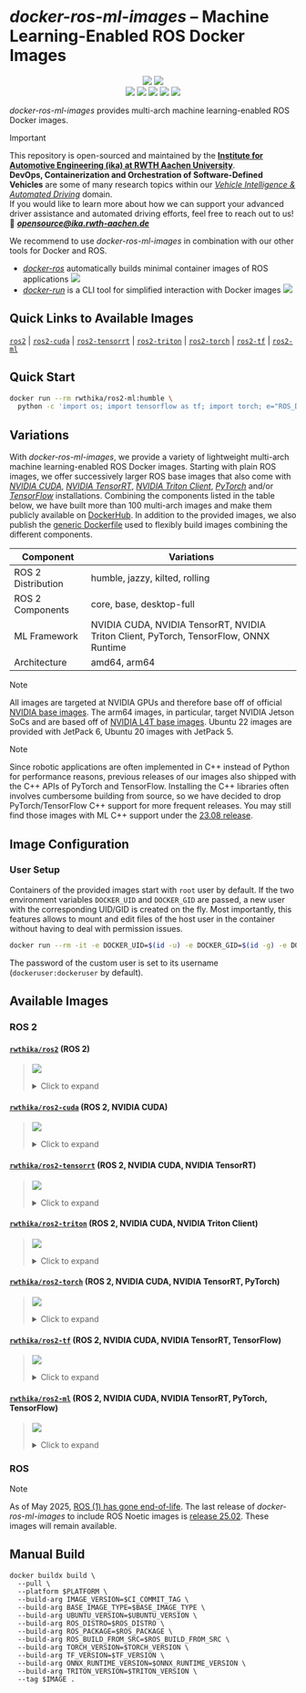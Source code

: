 # *docker-ros-ml-images* – Machine Learning-Enabled ROS Docker Images

<p align="center">
  <img src="https://img.shields.io/github/v/release/ika-rwth-aachen/docker-ros-ml-images"/>
  <img src="https://img.shields.io/github/license/ika-rwth-aachen/docker-ros-ml-images"/>
  <br>
  <img src="https://img.shields.io/badge/ROS 2-humble|jazzy|kilted|rolling-293754"/>
  <img src="https://img.shields.io/badge/NVIDIA Triton-2.52.0-7abb08"/>
  <img src="https://img.shields.io/badge/PyTorch-2.8.0-ef5233"/>
  <img src="https://img.shields.io/badge/TensorFlow-2.18.0-ff8500"/>
  <img src="https://img.shields.io/badge/ONNX RT-1.20.1-7582ff.svg"/>
</p>

*docker-ros-ml-images* provides multi-arch machine learning-enabled ROS Docker images.

> [!IMPORTANT]  
> This repository is open-sourced and maintained by the [**Institute for Automotive Engineering (ika) at RWTH Aachen University**](https://www.ika.rwth-aachen.de/).  
> **DevOps, Containerization and Orchestration of Software-Defined Vehicles** are some of many research topics within our [*Vehicle Intelligence & Automated Driving*](https://www.ika.rwth-aachen.de/en/competences/fields-of-research/vehicle-intelligence-automated-driving.html) domain.  
> If you would like to learn more about how we can support your advanced driver assistance and automated driving efforts, feel free to reach out to us!  
> :email: ***opensource@ika.rwth-aachen.de***

We recommend to use *docker-ros-ml-images* in combination with our other tools for Docker and ROS.
- [*docker-ros*](https://github.com/ika-rwth-aachen/docker-ros) automatically builds minimal container images of ROS applications <a href="https://github.com/ika-rwth-aachen/docker-ros"><img src="https://img.shields.io/github/stars/ika-rwth-aachen/docker-ros?style=social"/></a>
- [*docker-run*](https://github.com/ika-rwth-aachen/docker-run) is a CLI tool for simplified interaction with Docker images <a href="https://github.com/ika-rwth-aachen/docker-run"><img src="https://img.shields.io/github/stars/ika-rwth-aachen/docker-run?style=social"/></a>


## Quick Links to Available Images

[`ros2`](#rwthikaros2-ros-2) | [`ros2-cuda`](#rwthikaros2-cuda-ros-2-nvidia-cuda) | [`ros2-tensorrt`](#rwthikaros2-tensorrt-ros-2-nvidia-cuda-nvidia-tensorrt) | [`ros2-triton`](#rwthikaros2-triton-ros-2-nvidia-cuda-nvidia-triton-client) | [`ros2-torch`](#rwthikaros2-torch-ros-2-nvidia-cuda-nvidia-tensorrt-pytorch) | [`ros2-tf`](#rwthikaros2-tf-ros-2-nvidia-cuda-nvidia-tensorrt-tensorflow) | [`ros2-ml`](#rwthikaros2-ml-ros-2-nvidia-cuda-nvidia-tensorrt-pytorch-tensorflow)  


## Quick Start

```bash
docker run --rm rwthika/ros2-ml:humble \
  python -c 'import os; import tensorflow as tf; import torch; e="ROS_DISTRO"; print(f"Hello from ROS {os.environ[e]}, PyTorch {torch.__version__}, and TensorFlow {tf.__version__}!")'
```


## Variations

With *docker-ros-ml-images*, we provide a variety of lightweight multi-arch machine learning-enabled ROS Docker images. Starting with plain ROS images, we offer successively larger ROS base images that also come with [*NVIDIA CUDA*](https://developer.nvidia.com/cuda-toolkit), [*NVIDIA TensorRT*](https://developer.nvidia.com/tensorrt), [*NVIDIA Triton Client*](https://developer.nvidia.com/triton-inference-server), [*PyTorch*](https://pytorch.org/) and/or [*TensorFlow*](https://www.tensorflow.org/) installations. Combining the components listed in the table below, we have built more than 100 multi-arch images and make them publicly available on [DockerHub](https://hub.docker.com/u/rwthika). In addition to the provided images, we also publish the [generic Dockerfile](./Dockerfile) used to flexibly build images combining the different components.

| Component          | Variations                                                                            |
| ------------------ | ------------------------------------------------------------------------------------- |
| ROS 2 Distribution | humble, jazzy, kilted, rolling                                                        |
| ROS 2 Components   | core, base, desktop-full                                                              |
| ML Framework       | NVIDIA CUDA, NVIDIA TensorRT, NVIDIA Triton Client, PyTorch, TensorFlow, ONNX Runtime |
| Architecture       | amd64, arm64                                                                          |

> [!NOTE]
> All images are targeted at NVIDIA GPUs and therefore base off of official [NVIDIA base images](https://catalog.ngc.nvidia.com/containers). The arm64 images, in particular, target NVIDIA Jetson SoCs and are based off of [NVIDIA L4T base images](https://catalog.ngc.nvidia.com/orgs/nvidia/containers/l4t-base). Ubuntu 22 images are provided with JetPack 6, Ubuntu 20 images with JetPack 5.

> [!NOTE]
> Since robotic applications are often implemented in C++ instead of Python for performance reasons, previous releases of our images also shipped with the C++ APIs of PyTorch and TensorFlow. Installing the C++ libraries often involves cumbersome building from source, so we have decided to drop PyTorch/TensorFlow C++ support for more frequent releases. You may still find those images with ML C++ support under the [23.08 release](https://hub.docker.com/r/rwthika/ros2-ml/tags?page=&page_size=&ordering=&name=-v23.08).


## Image Configuration

### User Setup

Containers of the provided images start with `root` user by default. If the two environment variables `DOCKER_UID` and `DOCKER_GID` are passed, a new user with the corresponding UID/GID is created on the fly. Most importantly, this features allows to mount and edit files of the host user in the container without having to deal with permission issues.

```bash
docker run --rm -it -e DOCKER_UID=$(id -u) -e DOCKER_GID=$(id -g) -e DOCKER_USER=$(id -un) rwthika/ros2:latest
```

The password of the custom user is set to its username (`dockeruser:dockeruser` by default).


## Available Images

### ROS 2

#### [`rwthika/ros2`](https://hub.docker.com/r/rwthika/ros2) (ROS 2)

<blockquote>

<a href="https://hub.docker.com/r/rwthika/ros2"><img src="https://img.shields.io/docker/pulls/rwthika/ros2"/></a>

<details><summary>Click to expand</summary>

| Tag                                 |      Arch      | Ubuntu  | Jetson Linux | Python  |   ROS   | ROS Package  | CMake  | CUDA  | cuDNN | TensorRT | Triton | PyTorch | TensorFlow | ONNX RT |
| :---------------------------------- | :------------: | :-----: | :----------: | :-----: | :-----: | :----------: | :----: | :---: | :---: | :------: | :----: | :-----: | :--------: | :-----: |
| `humble-ros-core`                   | amd64<br>arm64 | 22.04.5 |      -       | 3.10.12 | humble  |   ros-core   | 3.22.1 |   -   |   -   |    -     |   -    |    -    |     -      |    -    |
| `humble`, `humble-ros-base`         | amd64<br>arm64 | 22.04.5 |      -       | 3.10.12 | humble  |   ros-base   | 3.22.1 |   -   |   -   |    -     |   -    |    -    |     -      |    -    |
| `humble-desktop-full`               | amd64<br>arm64 | 22.04.5 |      -       | 3.10.12 | humble  | desktop-full | 3.22.1 |   -   |   -   |    -     |   -    |    -    |     -      |    -    |
| `jazzy-ros-core`                    | amd64<br>arm64 | 24.04.2 |      -       | 3.12.3  |  jazzy  |   ros-core   | 3.28.3 |   -   |   -   |    -     |   -    |    -    |     -      |    -    |
| `latest`, `jazzy`, `jazzy-ros-base` | amd64<br>arm64 | 24.04.2 |      -       | 3.12.3  |  jazzy  |   ros-base   | 3.28.3 |   -   |   -   |    -     |   -    |    -    |     -      |    -    |
| `jazzy-desktop-full`                | amd64<br>arm64 | 24.04.2 |      -       | 3.12.3  |  jazzy  | desktop-full | 3.28.3 |   -   |   -   |    -     |   -    |    -    |     -      |    -    |
| `kilted-ros-core`                   | amd64<br>arm64 | 24.04.2 |      -       | 3.12.3  | kilted  |   ros-core   | 3.28.3 |   -   |   -   |    -     |   -    |    -    |     -      |    -    |
| `kilted`, `kilted-ros-base`         | amd64<br>arm64 | 24.04.2 |      -       | 3.12.3  | kilted  |   ros-base   | 3.28.3 |   -   |   -   |    -     |   -    |    -    |     -      |    -    |
| `kilted-desktop-full`               | amd64<br>arm64 | 24.04.2 |      -       | 3.12.3  | kilted  | desktop-full | 3.28.3 |   -   |   -   |    -     |   -    |    -    |     -      |    -    |
| `rolling-ros-core`                  | amd64<br>arm64 | 24.04.2 |      -       | 3.12.3  | rolling |   ros-core   | 3.28.3 |   -   |   -   |    -     |   -    |    -    |     -      |    -    |
| `rolling`, `rolling-ros-base`       | amd64<br>arm64 | 24.04.2 |      -       | 3.12.3  | rolling |   ros-base   | 3.28.3 |   -   |   -   |    -     |   -    |    -    |     -      |    -    |
| `rolling-desktop-full`              | amd64<br>arm64 | 24.04.2 |      -       | 3.12.3  | rolling | desktop-full | 3.28.3 |   -   |   -   |    -     |   -    |    -    |     -      |    -    |

</details>
</blockquote>

#### [`rwthika/ros2-cuda`](https://hub.docker.com/r/rwthika/ros2-cuda) (ROS 2, NVIDIA CUDA)

<blockquote>

<a href="https://hub.docker.com/r/rwthika/ros2-cuda"><img src="https://img.shields.io/docker/pulls/rwthika/ros2-cuda"/></a>

<details><summary>Click to expand</summary>

| Tag                                 |      Arch      |       Ubuntu       | Jetson Linux |      Python       |   ROS   | ROS Package  |      CMake       |  CUDA   | cuDNN | TensorRT | Triton | PyTorch | TensorFlow | ONNX RT |
| :---------------------------------- | :------------: | :----------------: | :----------: | :---------------: | :-----: | :----------: | :--------------: | :-----: | :---: | :------: | :----: | :-----: | :--------: | :-----: |
| `humble-ros-core`                   | amd64<br>arm64 | 22.04.4<br>22.04.3 | -<br>36.4.3  |      3.10.12      | humble  |   ros-core   |      3.22.1      | 12.6.68 |   -   |    -     |   -    |    -    |     -      |    -    |
| `humble`, `humble-ros-base`         | amd64<br>arm64 | 22.04.4<br>22.04.3 | -<br>36.4.3  |      3.10.12      | humble  |   ros-base   |      3.22.1      | 12.6.68 |   -   |    -     |   -    |    -    |     -      |    -    |
| `humble-desktop-full`               | amd64<br>arm64 | 22.04.4<br>22.04.3 | -<br>36.4.3  |      3.10.12      | humble  | desktop-full |      3.22.1      | 12.6.68 |   -   |    -     |   -    |    -    |     -      |    -    |
| `jazzy-ros-core`                    | amd64<br>arm64 |  24.04<br>22.04.3  | -<br>36.4.3  | 3.12.3<br>3.10.12 |  jazzy  |   ros-core   | 3.28.3<br>3.22.1 | 12.6.68 |   -   |    -     |   -    |    -    |     -      |    -    |
| `latest`, `jazzy`, `jazzy-ros-base` | amd64<br>arm64 |  24.04<br>22.04.3  | -<br>36.4.3  | 3.12.3<br>3.10.12 |  jazzy  |   ros-base   | 3.28.3<br>3.22.1 | 12.6.68 |   -   |    -     |   -    |    -    |     -      |    -    |
| `jazzy-desktop-full`                | amd64<br>arm64 |  24.04<br>22.04.3  | -<br>36.4.3  | 3.12.3<br>3.10.12 |  jazzy  | desktop-full | 3.28.3<br>3.22.1 | 12.6.68 |   -   |    -     |   -    |    -    |     -      |    -    |
| `kilted-ros-core`                   |     amd64      |       24.04        |      -       |      3.12.3       | kilted  |   ros-core   |      3.28.3      | 12.6.68 |   -   |    -     |   -    |    -    |     -      |    -    |
| `kilted`, `kilted-ros-base`         |     amd64      |       24.04        |      -       |      3.12.3       | kilted  |   ros-base   |      3.28.3      | 12.6.68 |   -   |    -     |   -    |    -    |     -      |    -    |
| `kilted-desktop-full`               |     amd64      |       24.04        |      -       |      3.12.3       | kilted  | desktop-full |      3.28.3      | 12.6.68 |   -   |    -     |   -    |    -    |     -      |    -    |
| `rolling-ros-core`                  |     amd64      |       24.04        |      -       |      3.12.3       | rolling |   ros-core   |      3.28.3      | 12.6.68 |   -   |    -     |   -    |    -    |     -      |    -    |
| `rolling`, `rolling-ros-base`       |     amd64      |       24.04        |      -       |      3.12.3       | rolling |   ros-base   |      3.28.3      | 12.6.68 |   -   |    -     |   -    |    -    |     -      |    -    |
| `rolling-desktop-full`              |     amd64      |       24.04        |      -       |      3.12.3       | rolling | desktop-full |      3.28.3      | 12.6.68 |   -   |    -     |   -    |    -    |     -      |    -    |

</details>
</blockquote>

#### [`rwthika/ros2-tensorrt`](https://hub.docker.com/r/rwthika/ros2-tensorrt) (ROS 2, NVIDIA CUDA, NVIDIA TensorRT)

<blockquote>

<a href="https://hub.docker.com/r/rwthika/ros2-tensorrt"><img src="https://img.shields.io/docker/pulls/rwthika/ros2-tensorrt"/></a>

<details><summary>Click to expand</summary>

| Tag                                 |      Arch      |       Ubuntu       | Jetson Linux |      Python       |   ROS   | ROS Package  |      CMake       |        CUDA        |        cuDNN         |        TensorRT        | Triton | PyTorch | TensorFlow | ONNX RT |
| :---------------------------------- | :------------: | :----------------: | :----------: | :---------------: | :-----: | :----------: | :--------------: | :----------------: | :------------------: | :--------------------: | :----: | :-----: | :--------: | :-----: |
| `humble-ros-core`                   | amd64<br>arm64 |      22.04.4       | -<br>36.4.3  |      3.10.12      | humble  |   ros-core   | 3.24.0<br>3.22.1 | 12.6.37<br>12.6.68 |       9.3.0.75       |       10.3.0.26        |   -    |    -    |     -      |    -    |
| `humble`, `humble-ros-base`         | amd64<br>arm64 |      22.04.4       | -<br>36.4.3  |      3.10.12      | humble  |   ros-base   | 3.24.0<br>3.22.1 | 12.6.37<br>12.6.68 |       9.3.0.75       |       10.3.0.26        |   -    |    -    |     -      |    -    |
| `humble-desktop-full`               | amd64<br>arm64 |      22.04.4       | -<br>36.4.3  |      3.10.12      | humble  | desktop-full | 3.24.0<br>3.22.1 | 12.6.37<br>12.6.68 |       9.3.0.75       |       10.3.0.26        |   -    |    -    |     -      |    -    |
| `jazzy-ros-core`                    | amd64<br>arm64 | 24.04.1<br>22.04.4 | -<br>36.4.3  | 3.12.3<br>3.10.12 |  jazzy  |   ros-core   | 3.24.0<br>3.22.1 | 12.6.77<br>12.6.68 | 9.5.1.17<br>9.3.0.75 | 10.6.0.26<br>10.3.0.26 |   -    |    -    |     -      |    -    |
| `latest`, `jazzy`, `jazzy-ros-base` | amd64<br>arm64 | 24.04.1<br>22.04.4 | -<br>36.4.3  | 3.12.3<br>3.10.12 |  jazzy  |   ros-base   | 3.24.0<br>3.22.1 | 12.6.77<br>12.6.68 | 9.5.1.17<br>9.3.0.75 | 10.6.0.26<br>10.3.0.26 |   -    |    -    |     -      |    -    |
| `jazzy-desktop-full`                | amd64<br>arm64 | 24.04.1<br>22.04.4 | -<br>36.4.3  | 3.12.3<br>3.10.12 |  jazzy  | desktop-full | 3.24.0<br>3.22.1 | 12.6.77<br>12.6.68 | 9.5.1.17<br>9.3.0.75 | 10.6.0.26<br>10.3.0.26 |   -    |    -    |     -      |    -    |
| `kilted-ros-core`                   |     amd64      |      24.04.1       |      -       |      3.12.3       | kilted  |   ros-core   |      3.24.0      |      12.6.77       |       9.5.1.17       |       10.6.0.26        |   -    |    -    |     -      |    -    |
| `kilted`, `kilted-ros-base`         |     amd64      |      24.04.1       |      -       |      3.12.3       | kilted  |   ros-base   |      3.24.0      |      12.6.77       |       9.5.1.17       |       10.6.0.26        |   -    |    -    |     -      |    -    |
| `kilted-desktop-full`               |     amd64      |      24.04.1       |      -       |      3.12.3       | kilted  | desktop-full |      3.24.0      |      12.6.77       |       9.5.1.17       |       10.6.0.26        |   -    |    -    |     -      |    -    |
| `rolling-ros-core`                  |     amd64      |      24.04.1       |      -       |      3.12.3       | rolling |   ros-core   |      3.24.0      |      12.6.77       |       9.5.1.17       |       10.6.0.26        |   -    |    -    |     -      |    -    |
| `rolling`, `rolling-ros-base`       |     amd64      |      24.04.1       |      -       |      3.12.3       | rolling |   ros-base   |      3.24.0      |      12.6.77       |       9.5.1.17       |       10.6.0.26        |   -    |    -    |     -      |    -    |
| `rolling-desktop-full`              |     amd64      |      24.04.1       |      -       |      3.12.3       | rolling | desktop-full |      3.24.0      |      12.6.77       |       9.5.1.17       |       10.6.0.26        |   -    |    -    |     -      |    -    |

</details>
</blockquote>

#### [`rwthika/ros2-triton`](https://hub.docker.com/r/rwthika/ros2-triton) (ROS 2, NVIDIA CUDA, NVIDIA Triton Client)

<blockquote>

<a href="https://hub.docker.com/r/rwthika/ros2-triton"><img src="https://img.shields.io/docker/pulls/rwthika/ros2-triton"/></a>

<details><summary>Click to expand</summary>

| Tag                                              |      Arch      | Ubuntu  | Jetson Linux | Python  |   ROS   | ROS Package  | CMake  | CUDA  | cuDNN | TensorRT | Triton | PyTorch | TensorFlow | ONNX RT |
| :----------------------------------------------- | :------------: | :-----: | :----------: | :-----: | :-----: | :----------: | :----: | :---: | :---: | :------: | :----: | :-----: | :--------: | :-----: |
| `humble-ros-core-triton2.52.0`                   | amd64<br>arm64 | 22.04.5 |      -       | 3.10.12 | humble  |   ros-core   | 3.22.1 |   -   |   -   |    -     | 2.52.0 |    -    |     -      |    -    |
| `humble`, `humble-ros-base-triton2.52.0`         | amd64<br>arm64 | 22.04.5 |      -       | 3.10.12 | humble  |   ros-base   | 3.22.1 |   -   |   -   |    -     | 2.52.0 |    -    |     -      |    -    |
| `humble-desktop-full-triton2.52.0`               | amd64<br>arm64 | 22.04.5 |      -       | 3.10.12 | humble  | desktop-full | 3.22.1 |   -   |   -   |    -     | 2.52.0 |    -    |     -      |    -    |
| `jazzy-ros-core-triton2.52.0`                    | amd64<br>arm64 | 24.04.2 |      -       | 3.12.3  |  jazzy  |   ros-core   | 3.28.3 |   -   |   -   |    -     | 2.52.0 |    -    |     -      |    -    |
| `latest`, `jazzy`, `jazzy-ros-base-triton2.52.0` | amd64<br>arm64 | 24.04.2 |      -       | 3.12.3  |  jazzy  |   ros-base   | 3.28.3 |   -   |   -   |    -     | 2.52.0 |    -    |     -      |    -    |
| `jazzy-desktop-full-triton2.52.0`                | amd64<br>arm64 | 24.04.2 |      -       | 3.12.3  |  jazzy  | desktop-full | 3.28.3 |   -   |   -   |    -     | 2.52.0 |    -    |     -      |    -    |
| `kilted-ros-core-triton2.52.0`                   | amd64<br>arm64 | 24.04.2 |      -       | 3.12.3  | kilted  |   ros-core   | 3.28.3 |   -   |   -   |    -     | 2.52.0 |    -    |     -      |    -    |
| `kilted`, `kilted-ros-base-triton2.52.0`         | amd64<br>arm64 | 24.04.2 |      -       | 3.12.3  | kilted  |   ros-base   | 3.28.3 |   -   |   -   |    -     | 2.52.0 |    -    |     -      |    -    |
| `kilted-desktop-full-triton2.52.0`               | amd64<br>arm64 | 24.04.2 |      -       | 3.12.3  | kilted  | desktop-full | 3.28.3 |   -   |   -   |    -     | 2.52.0 |    -    |     -      |    -    |
| `rolling-ros-core-triton2.52.0`                  | amd64<br>arm64 | 24.04.2 |      -       | 3.12.3  | rolling |   ros-core   | 3.28.3 |   -   |   -   |    -     | 2.52.0 |    -    |     -      |    -    |
| `rolling`, `rolling-ros-base-triton2.52.0`       | amd64<br>arm64 | 24.04.2 |      -       | 3.12.3  | rolling |   ros-base   | 3.28.3 |   -   |   -   |    -     | 2.52.0 |    -    |     -      |    -    |
| `rolling-desktop-full-triton2.52.0`              | amd64<br>arm64 | 24.04.2 |      -       | 3.12.3  | rolling | desktop-full | 3.28.3 |   -   |   -   |    -     | 2.52.0 |    -    |     -      |    -    |

</details>
</blockquote>

#### [`rwthika/ros2-torch`](https://hub.docker.com/r/rwthika/ros2-torch) (ROS 2, NVIDIA CUDA, NVIDIA TensorRT, PyTorch)

<blockquote>

<a href="https://hub.docker.com/r/rwthika/ros2-torch"><img src="https://img.shields.io/docker/pulls/rwthika/ros2-torch"/></a>

<details><summary>Click to expand</summary>

| Tag                                            |      Arch      |       Ubuntu       | Jetson Linux |      Python       |   ROS   | ROS Package  |      CMake       |        CUDA        |        cuDNN         |        TensorRT        | Triton | PyTorch | TensorFlow | ONNX RT |
| :--------------------------------------------- | :------------: | :----------------: | :----------: | :---------------: | :-----: | :----------: | :--------------: | :----------------: | :------------------: | :--------------------: | :----: | :-----: | :--------: | :-----: |
| `humble-ros-core-torch2.8.0`                   | amd64<br>arm64 |      22.04.4       | -<br>36.4.3  |      3.10.12      | humble  |   ros-core   | 3.24.0<br>3.22.1 | 12.6.37<br>12.6.68 |       9.3.0.75       |       10.3.0.26        |   -    |  2.8.0  |     -      |    -    |
| `humble`, `humble-ros-base-torch2.8.0`         | amd64<br>arm64 |      22.04.4       | -<br>36.4.3  |      3.10.12      | humble  |   ros-base   | 3.24.0<br>3.22.1 | 12.6.37<br>12.6.68 |       9.3.0.75       |       10.3.0.26        |   -    |  2.8.0  |     -      |    -    |
| `humble-desktop-full-torch2.8.0`               | amd64<br>arm64 |      22.04.4       | -<br>36.4.3  |      3.10.12      | humble  | desktop-full | 3.24.0<br>3.22.1 | 12.6.37<br>12.6.68 |       9.3.0.75       |       10.3.0.26        |   -    |  2.8.0  |     -      |    -    |
| `jazzy-ros-core-torch2.8.0`                    | amd64<br>arm64 | 24.04.1<br>22.04.4 | -<br>36.4.3  | 3.12.3<br>3.10.12 |  jazzy  |   ros-core   | 3.24.0<br>3.22.1 | 12.6.77<br>12.6.68 | 9.5.1.17<br>9.3.0.75 | 10.6.0.26<br>10.3.0.26 |   -    |  2.8.0  |     -      |    -    |
| `latest`, `jazzy`, `jazzy-ros-base-torch2.8.0` | amd64<br>arm64 | 24.04.1<br>22.04.4 | -<br>36.4.3  | 3.12.3<br>3.10.12 |  jazzy  |   ros-base   | 3.24.0<br>3.22.1 | 12.6.77<br>12.6.68 | 9.5.1.17<br>9.3.0.75 | 10.6.0.26<br>10.3.0.26 |   -    |  2.8.0  |     -      |    -    |
| `jazzy-desktop-full-torch2.8.0`                | amd64<br>arm64 | 24.04.1<br>22.04.4 | -<br>36.4.3  | 3.12.3<br>3.10.12 |  jazzy  | desktop-full | 3.24.0<br>3.22.1 | 12.6.77<br>12.6.68 | 9.5.1.17<br>9.3.0.75 | 10.6.0.26<br>10.3.0.26 |   -    |  2.8.0  |     -      |    -    |
| `kilted-ros-core-torch2.8.0`                   |     amd64      |      24.04.1       |      -       |      3.12.3       | kilted  |   ros-core   |      3.24.0      |      12.6.77       |       9.5.1.17       |       10.6.0.26        |   -    |  2.8.0  |     -      |    -    |
| `kilted`, `kilted-ros-base-torch2.8.0`         |     amd64      |      24.04.1       |      -       |      3.12.3       | kilted  |   ros-base   |      3.24.0      |      12.6.77       |       9.5.1.17       |       10.6.0.26        |   -    |  2.8.0  |     -      |    -    |
| `kilted-desktop-full-torch2.8.0`               |     amd64      |      24.04.1       |      -       |      3.12.3       | kilted  | desktop-full |      3.24.0      |      12.6.77       |       9.5.1.17       |       10.6.0.26        |   -    |  2.8.0  |     -      |    -    |
| `rolling-ros-core-torch2.8.0`                  |     amd64      |      24.04.1       |      -       |      3.12.3       | rolling |   ros-core   |      3.24.0      |      12.6.77       |       9.5.1.17       |       10.6.0.26        |   -    |  2.8.0  |     -      |    -    |
| `rolling`, `rolling-ros-base-torch2.8.0`       |     amd64      |      24.04.1       |      -       |      3.12.3       | rolling |   ros-base   |      3.24.0      |      12.6.77       |       9.5.1.17       |       10.6.0.26        |   -    |  2.8.0  |     -      |    -    |
| `rolling-desktop-full-torch2.8.0`              |     amd64      |      24.04.1       |      -       |      3.12.3       | rolling | desktop-full |      3.24.0      |      12.6.77       |       9.5.1.17       |       10.6.0.26        |   -    |  2.8.0  |     -      |    -    |

</details>
</blockquote>

#### [`rwthika/ros2-tf`](https://hub.docker.com/r/rwthika/ros2-tf) (ROS 2, NVIDIA CUDA, NVIDIA TensorRT, TensorFlow)

<blockquote>

<a href="https://hub.docker.com/r/rwthika/ros2-tf"><img src="https://img.shields.io/docker/pulls/rwthika/ros2-tf"/></a>

<details><summary>Click to expand</summary>

| Tag                                          |      Arch      |       Ubuntu       | Jetson Linux |      Python       |   ROS   | ROS Package  |      CMake       |        CUDA        |        cuDNN         |        TensorRT        | Triton | PyTorch |    TensorFlow    | ONNX RT |
| :------------------------------------------- | :------------: | :----------------: | :----------: | :---------------: | :-----: | :----------: | :--------------: | :----------------: | :------------------: | :--------------------: | :----: | :-----: | :--------------: | :-----: |
| `humble-ros-core-tf2.18.0`                   | amd64<br>arm64 |      22.04.4       | -<br>36.4.3  |      3.10.12      | humble  |   ros-core   | 3.24.0<br>3.22.1 | 12.6.37<br>12.6.68 |       9.3.0.75       |       10.3.0.26        |   -    |    -    | 2.18.0<br>2.16.1 |    -    |
| `humble`, `humble-ros-base-tf2.18.0`         | amd64<br>arm64 |      22.04.4       | -<br>36.4.3  |      3.10.12      | humble  |   ros-base   | 3.24.0<br>3.22.1 | 12.6.37<br>12.6.68 |       9.3.0.75       |       10.3.0.26        |   -    |    -    | 2.18.0<br>2.16.1 |    -    |
| `humble-desktop-full-tf2.18.0`               | amd64<br>arm64 |      22.04.4       | -<br>36.4.3  |      3.10.12      | humble  | desktop-full | 3.24.0<br>3.22.1 | 12.6.37<br>12.6.68 |       9.3.0.75       |       10.3.0.26        |   -    |    -    | 2.18.0<br>2.16.1 |    -    |
| `jazzy-ros-core-tf2.18.0`                    | amd64<br>arm64 | 24.04.1<br>22.04.4 | -<br>36.4.3  | 3.12.3<br>3.10.12 |  jazzy  |   ros-core   | 3.24.0<br>3.22.1 | 12.6.77<br>12.6.68 | 9.5.1.17<br>9.3.0.75 | 10.6.0.26<br>10.3.0.26 |   -    |    -    | 2.18.0<br>2.16.1 |    -    |
| `latest`, `jazzy`, `jazzy-ros-base-tf2.18.0` | amd64<br>arm64 | 24.04.1<br>22.04.4 | -<br>36.4.3  | 3.12.3<br>3.10.12 |  jazzy  |   ros-base   | 3.24.0<br>3.22.1 | 12.6.77<br>12.6.68 | 9.5.1.17<br>9.3.0.75 | 10.6.0.26<br>10.3.0.26 |   -    |    -    | 2.18.0<br>2.16.1 |    -    |
| `jazzy-desktop-full-tf2.18.0`                | amd64<br>arm64 | 24.04.1<br>22.04.4 | -<br>36.4.3  | 3.12.3<br>3.10.12 |  jazzy  | desktop-full | 3.24.0<br>3.22.1 | 12.6.77<br>12.6.68 | 9.5.1.17<br>9.3.0.75 | 10.6.0.26<br>10.3.0.26 |   -    |    -    | 2.18.0<br>2.16.1 |    -    |
| `kilted-ros-core-tf2.18.0`                   |     amd64      |      24.04.1       |      -       |      3.12.3       | kilted  |   ros-core   |      3.24.0      |      12.6.77       |       9.5.1.17       |       10.6.0.26        |   -    |    -    |      2.18.0      |    -    |
| `kilted`, `kilted-ros-base-tf2.18.0`         |     amd64      |      24.04.1       |      -       |      3.12.3       | kilted  |   ros-base   |      3.24.0      |      12.6.77       |       9.5.1.17       |       10.6.0.26        |   -    |    -    |      2.18.0      |    -    |
| `kilted-desktop-full-tf2.18.0`               |     amd64      |      24.04.1       |      -       |      3.12.3       | kilted  | desktop-full |      3.24.0      |      12.6.77       |       9.5.1.17       |       10.6.0.26        |   -    |    -    |      2.18.0      |    -    |
| `rolling-ros-core-tf2.18.0`                  |     amd64      |      24.04.1       |      -       |      3.12.3       | rolling |   ros-core   |      3.24.0      |      12.6.77       |       9.5.1.17       |       10.6.0.26        |   -    |    -    |      2.18.0      |    -    |
| `rolling`, `rolling-ros-base-tf2.18.0`       |     amd64      |      24.04.1       |      -       |      3.12.3       | rolling |   ros-base   |      3.24.0      |      12.6.77       |       9.5.1.17       |       10.6.0.26        |   -    |    -    |      2.18.0      |    -    |
| `rolling-desktop-full-tf2.18.0`              |     amd64      |      24.04.1       |      -       |      3.12.3       | rolling | desktop-full |      3.24.0      |      12.6.77       |       9.5.1.17       |       10.6.0.26        |   -    |    -    |      2.18.0      |    -    |

</details>
</blockquote>

#### [`rwthika/ros2-ml`](https://hub.docker.com/r/rwthika/ros2-ml) (ROS 2, NVIDIA CUDA, NVIDIA TensorRT, PyTorch, TensorFlow)

<blockquote>

<a href="https://hub.docker.com/r/rwthika/ros2-ml"><img src="https://img.shields.io/docker/pulls/rwthika/ros2-ml"/></a>

<details><summary>Click to expand</summary>

| Tag                                                     |      Arch      |       Ubuntu       | Jetson Linux |      Python       |   ROS   | ROS Package  |      CMake       |        CUDA        |        cuDNN         |        TensorRT        | Triton | PyTorch | TensorFlow  |   ONNX RT   |
| :------------------------------------------------------ | :------------: | :----------------: | :----------: | :---------------: | :-----: | :----------: | :--------------: | :----------------: | :------------------: | :--------------------: | :----: | :-----: | :---------: | :---------: |
| `humble-ros-core-tf2.18.0-torch2.8.0`                   | amd64<br>arm64 |      22.04.4       | -<br>36.4.3  |      3.10.12      | humble  |   ros-core   | 3.24.0<br>3.22.1 | 12.6.37<br>12.6.68 |       9.3.0.75       |       10.3.0.26        | 2.52.0 |  2.8.0  | 2.18.0<br>- | 1.20.1<br>- |
| `humble`, `humble-ros-base-tf2.18.0-torch2.8.0`         | amd64<br>arm64 |      22.04.4       | -<br>36.4.3  |      3.10.12      | humble  |   ros-base   | 3.24.0<br>3.22.1 | 12.6.37<br>12.6.68 |       9.3.0.75       |       10.3.0.26        | 2.52.0 |  2.8.0  | 2.18.0<br>- | 1.20.1<br>- |
| `humble-desktop-full-tf2.18.0-torch2.8.0`               | amd64<br>arm64 |      22.04.4       | -<br>36.4.3  |      3.10.12      | humble  | desktop-full | 3.24.0<br>3.22.1 | 12.6.37<br>12.6.68 |       9.3.0.75       |       10.3.0.26        | 2.52.0 |  2.8.0  | 2.18.0<br>- | 1.20.1<br>- |
| `jazzy-ros-core-tf2.18.0-torch2.8.0`                    | amd64<br>arm64 | 24.04.1<br>22.04.4 | -<br>36.4.3  | 3.12.3<br>3.10.12 |  jazzy  |   ros-core   | 3.24.0<br>3.22.1 | 12.6.77<br>12.6.68 | 9.5.1.17<br>9.3.0.75 | 10.6.0.26<br>10.3.0.26 | 2.52.0 |  2.8.0  | 2.18.0<br>- | 1.20.1<br>- |
| `latest`, `jazzy`, `jazzy-ros-base-tf2.18.0-torch2.8.0` | amd64<br>arm64 | 24.04.1<br>22.04.4 | -<br>36.4.3  | 3.12.3<br>3.10.12 |  jazzy  |   ros-base   | 3.24.0<br>3.22.1 | 12.6.77<br>12.6.68 | 9.5.1.17<br>9.3.0.75 | 10.6.0.26<br>10.3.0.26 | 2.52.0 |  2.8.0  | 2.18.0<br>- | 1.20.1<br>- |
| `jazzy-desktop-full-tf2.18.0-torch2.8.0`                | amd64<br>arm64 | 24.04.1<br>22.04.4 | -<br>36.4.3  | 3.12.3<br>3.10.12 |  jazzy  | desktop-full | 3.24.0<br>3.22.1 | 12.6.77<br>12.6.68 | 9.5.1.17<br>9.3.0.75 | 10.6.0.26<br>10.3.0.26 | 2.52.0 |  2.8.0  | 2.18.0<br>- | 1.20.1<br>- |
| `kilted-ros-core-tf2.18.0-torch2.8.0`                   |     amd64      |      24.04.1       |      -       |      3.12.3       | kilted  |   ros-core   |      3.24.0      |      12.6.77       |       9.5.1.17       |       10.6.0.26        | 2.52.0 |  2.8.0  |   2.18.0    |   1.20.1    |
| `kilted`, `kilted-ros-base-tf2.18.0-torch2.8.0`         |     amd64      |      24.04.1       |      -       |      3.12.3       | kilted  |   ros-base   |      3.24.0      |      12.6.77       |       9.5.1.17       |       10.6.0.26        | 2.52.0 |  2.8.0  |   2.18.0    |   1.20.1    |
| `kilted-desktop-full-tf2.18.0-torch2.8.0`               |     amd64      |      24.04.1       |      -       |      3.12.3       | kilted  | desktop-full |      3.24.0      |      12.6.77       |       9.5.1.17       |       10.6.0.26        | 2.52.0 |  2.8.0  |   2.18.0    |   1.20.1    |
| `rolling-ros-core-tf2.18.0-torch2.8.0`                  |     amd64      |      24.04.1       |      -       |      3.12.3       | rolling |   ros-core   |      3.24.0      |      12.6.77       |       9.5.1.17       |       10.6.0.26        | 2.52.0 |  2.8.0  |   2.18.0    |   1.20.1    |
| `rolling`, `rolling-ros-base-tf2.18.0-torch2.8.0`       |     amd64      |      24.04.1       |      -       |      3.12.3       | rolling |   ros-base   |      3.24.0      |      12.6.77       |       9.5.1.17       |       10.6.0.26        | 2.52.0 |  2.8.0  |   2.18.0    |   1.20.1    |
| `rolling-desktop-full-tf2.18.0-torch2.8.0`              |     amd64      |      24.04.1       |      -       |      3.12.3       | rolling | desktop-full |      3.24.0      |      12.6.77       |       9.5.1.17       |       10.6.0.26        | 2.52.0 |  2.8.0  |   2.18.0    |   1.20.1    |

</details>
</blockquote>

### ROS

> [!NOTE]
> As of May 2025, [ROS (1) has gone end-of-life](http://wiki.ros.org/Distributions). The last release of *docker-ros-ml-images* to include ROS Noetic images is [release 25.02](https://github.com/ika-rwth-aachen/docker-ros-ml-images/tree/25.02). These images will remain available.


## Manual Build

```
docker buildx build \
  --pull \
  --platform $PLATFORM \
  --build-arg IMAGE_VERSION=$CI_COMMIT_TAG \
  --build-arg BASE_IMAGE_TYPE=$BASE_IMAGE_TYPE \
  --build-arg UBUNTU_VERSION=$UBUNTU_VERSION \
  --build-arg ROS_DISTRO=$ROS_DISTRO \
  --build-arg ROS_PACKAGE=$ROS_PACKAGE \
  --build-arg ROS_BUILD_FROM_SRC=$ROS_BUILD_FROM_SRC \
  --build-arg TORCH_VERSION=$TORCH_VERSION \
  --build-arg TF_VERSION=$TF_VERSION \
  --build-arg ONNX_RUNTIME_VERSION=$ONNX_RUNTIME_VERSION \
  --build-arg TRITON_VERSION=$TRITON_VERSION \
  --tag $IMAGE .
```

